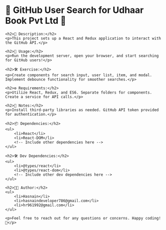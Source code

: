 <!DOCTYPE html>
<html lang="en">
<head>
    <meta charset="UTF-8">
    <meta name="viewport" content="width=device-width, initial-scale=1.0">
    <title>README</title>
</head>
<body>
    <h1>💼 GitHub User Search for Udhaar Book Pvt Ltd 💼</h1>

    <h2>📝 Description:</h2>
    <p>This project sets up a React and Redux application to interact with the GitHub API.</p>

    <h2>🚀 Usage:</h2>
    <p>Run the development server, open your browser, and start searching for GitHub users!</p>

    <h2>🛠️ Exercise:</h2>
    <p>Create components for search input, user list, item, and modal. Implement debounce functionality for smoother searches.</p>

    <h2>⚙️ Requirements:</h2>
    <p>Utilize React, Redux, and ES6. Separate folders for components. Create a service for API calls.</p>

    <h2>📌 Notes:</h2>
    <p>Install third-party libraries as needed. GitHub API token provided for authentication.</p>

    <h2>📦 Dependencies:</h2>
    <ul>
        <li>React</li>
        <li>React-DOM</li>
        <!-- Include other dependencies here -->
    </ul>

    <h2>🛠️ Dev Dependencies:</h2>
    <ul>
        <li>@types/react</li>
        <li>@types/react-dom</li>
        <!-- Include other dev dependencies here -->
    </ul>

    <h2>👨‍💻 Author:</h2>
    <ul>
        <li>Hasnain</li>
        <li>hasnaindeveloper786@gmail.com</li>
        <li>hr961992@gmail.com</li>
    </ul>

    <p>Feel free to reach out for any questions or concerns. Happy coding! 🚀</p>
</body>
</html>
